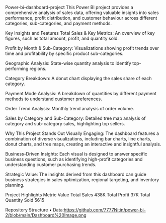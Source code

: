 Power-bi-dashboard-project
This Power BI project provides a comprehensive analysis of sales data, offering valuable insights into sales performance, profit distribution, and customer behaviour across different categories, sub-categories, and payment methods.

Key Insights and Features
Total Sales & Key Metrics:
An overview of key figures, such as total amount, profit, and quantity sold.

Profit by Month & Sub-Category:
Visualizations showing profit trends over time and profitability by specific product sub-categories.

Geographic Analysis:
State-wise quantity analysis to identify top-performing regions.

Category Breakdown:
A donut chart displaying the sales share of each category.

Payment Mode Analysis:
A breakdown of quantities by different payment methods to understand customer preferences.

Order Trend Analysis:
Monthly trend analysis of order volume.

Sales by Category and Sub-Category:
Detailed tree map analysis of category and sub-category sales, highlighting top sellers.

Why This Project Stands Out
Visually Engaging:
The dashboard features a combination of diverse visualizations, including bar charts, line charts, donut charts, and tree maps, creating an interactive and insightful analysis.

Business-Driven Insights:
Each visual is designed to answer specific business questions, such as identifying high-profit categories and understanding customer purchasing trends.

Strategic Value:
The insights derived from this dashboard can guide business strategies in sales optimization, regional targeting, and inventory planning.

Project Highlights
Metric Value
Total Sales 438K
Total Profit 37K
Total Quantity Sold 5615

Repository Structure
• Data:https://github.com/7777Nitin/power-bi-2/blob/main/Dashboard%20Image.png
